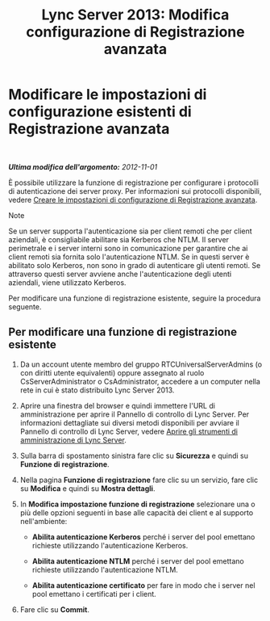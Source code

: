 ﻿---
title: "Lync Server 2013: Modifica configurazione di Registrazione avanzata"
TOCTitle: "Lync Server 2013: Modifica configurazione di Registrazione avanzata"
ms:assetid: a8931511-3e66-49ed-a3ec-03bcd61ce1f0
ms:mtpsurl: https://technet.microsoft.com/it-it/library/Gg182566(v=OCS.15)
ms:contentKeyID: 49301590
ms.date: 08/24/2015
mtps_version: v=OCS.15
ms.translationtype: HT
---

# Modificare le impostazioni di configurazione esistenti di Registrazione avanzata

 

_**Ultima modifica dell'argomento:** 2012-11-01_

È possibile utilizzare la funzione di registrazione per configurare i protocolli di autenticazione dei server proxy. Per informazioni sui protocolli disponibili, vedere [Creare le impostazioni di configurazione di Registrazione avanzata](lync-server-2013-create-registrar-configuration-settings.md).


> [!NOTE]
> Se un server supporta l'autenticazione sia per client remoti che per client aziendali, è consigliabile abilitare sia Kerberos che NTLM. Il server perimetrale e i server interni sono in comunicazione per garantire che ai client remoti sia fornita solo l'autenticazione NTLM. Se in questi server è abilitato solo Kerberos, non sono in grado di autenticare gli utenti remoti. Se attraverso questi server avviene anche l'autenticazione degli utenti aziendali, viene utilizzato Kerberos.



Per modificare una funzione di registrazione esistente, seguire la procedura seguente.

## Per modificare una funzione di registrazione esistente

1.  Da un account utente membro del gruppo RTCUniversalServerAdmins (o con diritti utente equivalenti) oppure assegnato al ruolo CsServerAdministrator o CsAdministrator, accedere a un computer nella rete in cui è stato distribuito Lync Server 2013.

2.  Aprire una finestra del browser e quindi immettere l'URL di amministrazione per aprire il Pannello di controllo di Lync Server. Per informazioni dettagliate sui diversi metodi disponibili per avviare il Pannello di controllo di Lync Server, vedere [Aprire gli strumenti di amministrazione di Lync Server](lync-server-2013-open-lync-server-administrative-tools.md).

3.  Sulla barra di spostamento sinistra fare clic su **Sicurezza** e quindi su **Funzione di registrazione**.

4.  Nella pagina **Funzione di registrazione** fare clic su un servizio, fare clic su **Modifica** e quindi su **Mostra dettagli**.

5.  In **Modifica impostazione funzione di registrazione** selezionare una o più delle opzioni seguenti in base alle capacità dei client e al supporto nell'ambiente:
    
      - **Abilita autenticazione Kerberos** perché i server del pool emettano richieste utilizzando l'autenticazione Kerberos.
    
      - **Abilita autenticazione NTLM** perché i server del pool emettano richieste utilizzando l'autenticazione NTLM.
    
      - **Abilita autenticazione certificato** per fare in modo che i server nel pool emettano i certificati per i client.

6.  Fare clic su **Commit**.

